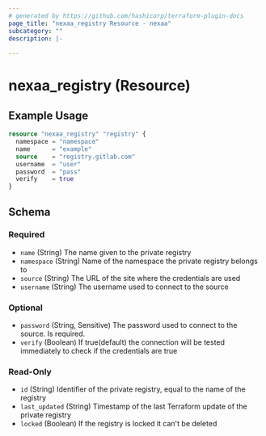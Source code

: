 ```yaml
---
# generated by https://github.com/hashicorp/terraform-plugin-docs
page_title: "nexaa_registry Resource - nexaa"
subcategory: ""
description: |-
  
---
```


# nexaa_registry (Resource)



## Example Usage

```terraform
resource "nexaa_registry" "registry" {
  namespace = "namespace"
  name      = "example"
  source    = "registry.gitlab.com"
  username  = "user"
  password  = "pass"
  verify    = true
}
```

<!-- schema generated by tfplugindocs -->
## Schema

### Required

- `name` (String) The name given to the private registry
- `namespace` (String) Name of the namespace the private registry belongs to
- `source` (String) The URL of the site where the credentials are used
- `username` (String) The username used to connect to the source

### Optional

- `password` (String, Sensitive) The password used to connect to the source. Is required.
- `verify` (Boolean) If true(default) the connection will be tested immediately to check if the credentials are true

### Read-Only

- `id` (String) Identifier of the private registry, equal to the name of the registry
- `last_updated` (String) Timestamp of the last Terraform update of the private registry
- `locked` (Boolean) If the registry is locked it can't be deleted
